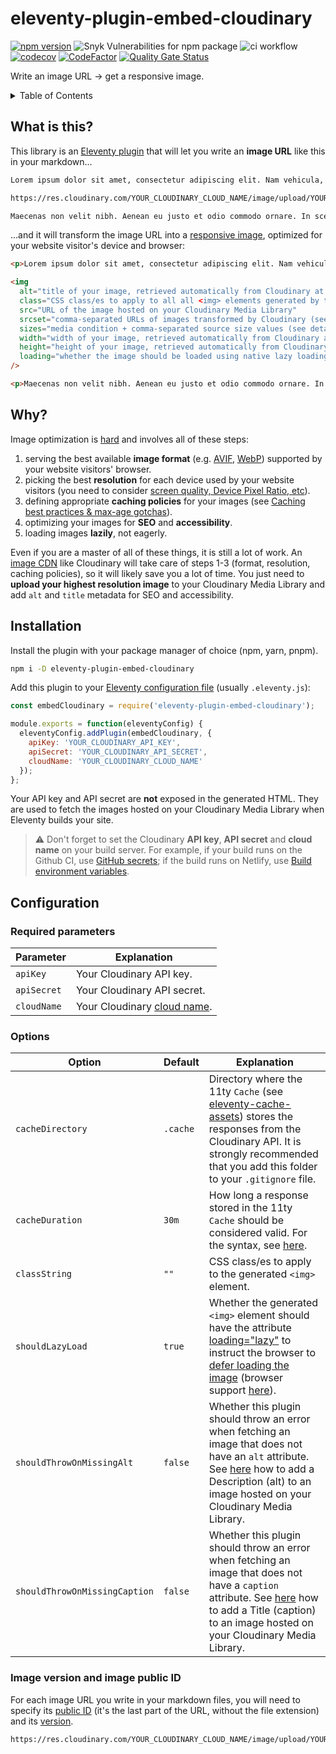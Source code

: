 # eleventy-plugin-embed-cloudinary

[![npm version](https://badge.fury.io/js/eleventy-plugin-embed-cloudinary.svg)](https://badge.fury.io/js/eleventy-plugin-embed-cloudinary) ![Snyk Vulnerabilities for npm package](https://img.shields.io/snyk/vulnerabilities/npm/eleventy-plugin-embed-cloudinary) ![ci workflow](https://github.com/jackdbd/eleventy-plugin-embed-cloudinary/actions/workflows/ci.yml/badge.svg) [![codecov](https://codecov.io/gh/jackdbd/eleventy-plugin-embed-cloudinary/branch/main/graph/badge.svg?token=evryHx64zZ)](https://codecov.io/gh/jackdbd/eleventy-plugin-embed-cloudinary) [![CodeFactor](https://www.codefactor.io/repository/github/jackdbd/eleventy-plugin-embed-cloudinary/badge)](https://www.codefactor.io/repository/github/jackdbd/eleventy-plugin-embed-cloudinary) [![Quality Gate Status](https://sonarcloud.io/api/project_badges/measure?project=jackdbd_eleventy-plugin-embed-cloudinary&metric=alert_status)](https://sonarcloud.io/dashboard?id=jackdbd_eleventy-plugin-embed-cloudinary)

Write an image URL → get a responsive image.

<!-- START doctoc generated TOC please keep comment here to allow auto update -->
<!-- DON'T EDIT THIS SECTION, INSTEAD RE-RUN doctoc TO UPDATE -->
<details><summary>Table of Contents</summary>

- [What is this?](#what-is-this)
- [Why?](#why)
- [Installation](#installation)
- [Configuration](#configuration)
  - [Required parameters](#required-parameters)
  - [Options](#options)
  - [Image version and image public ID](#image-version-and-image-public-id)

<!-- END doctoc generated TOC please keep comment here to allow auto update -->
</details>

## What is this?

This library is an [Eleventy plugin](https://www.11ty.dev/docs/plugins/) that will let you write an **image URL** like this in your markdown...

```markdown
Lorem ipsum dolor sit amet, consectetur adipiscing elit. Nam vehicula, elit vel condimentum porta, purus.

https://res.cloudinary.com/YOUR_CLOUDINARY_CLOUD_NAME/image/upload/YOUR_IMAGE_VERSION/YOUR_IMAGE_PUBLIC_ID.png

Maecenas non velit nibh. Aenean eu justo et odio commodo ornare. In scelerisque sapien at.
```

...and it will transform the image URL into a [responsive image](https://developer.mozilla.org/en-US/docs/Learn/HTML/Multimedia_and_embedding/Responsive_images), optimized for your website visitor's device and browser:

```html
<p>Lorem ipsum dolor sit amet, consectetur adipiscing elit. Nam vehicula, elit vel condimentum porta, purus.</p>

<img
  alt="title of your image, retrieved automatically from Cloudinary at build time"
  class="CSS class/es to apply to all all <img> elements generated by this plugin"
  src="URL of the image hosted on your Cloudinary Media Library"
  srcset="comma-separated URLs of images transformed by Cloudinary (see details below)"
  sizes="media condition + comma-separated source size values (see details below)"
  width="width of your image, retrieved automatically from Cloudinary at build time"
  height="height of your image, retrieved automatically from Cloudinary at build time"
  loading="whether the image should be loaded using native lazy loading or not"
/>

<p>Maecenas non velit nibh. Aenean eu justo et odio commodo ornare. In scelerisque sapien at.</p>
```

## Why?

Image optimization is [hard](https://web.dev/fast/#optimize-your-images) and involves all of these steps:

1. serving the best available **image format** (e.g. [AVIF](https://caniuse.com/?search=AVIF), [WebP](https://caniuse.com/?search=WebP)) supported by your website visitors' browser.
2. picking the best **resolution** for each device used by your website visitors (you need to consider [screen quality, Device Pixel Ratio, etc](https://archive.fosdem.org/2021/schedule/event/webperf_making_rum_responsive/)).
3. defining appropriate **caching policies** for your images (see [Caching best practices & max-age gotchas](https://jakearchibald.com/2016/caching-best-practices/)).
4. optimizing your images for **SEO** and **accessibility**.
5. loading images **lazily**, not eagerly.

Even if you are a master of all of these things, it is still a lot of work. An [image CDN](https://web.dev/image-cdns/) like Cloudinary will take care of steps 1-3 (format, resolution, caching policies), so it will likely save you a lot of time. You just need to **upload your highest resolution image** to your Cloudinary Media Library and add `alt` and `title` metadata for SEO and accessibility.

## Installation

Install the plugin with your package manager of choice (npm, yarn, pnpm).

```sh
npm i -D eleventy-plugin-embed-cloudinary
```

Add this plugin to your [Eleventy configuration file](https://www.11ty.dev/docs/config/) (usually `.eleventy.js`):

```js
const embedCloudinary = require('eleventy-plugin-embed-cloudinary');

module.exports = function(eleventyConfig) {
  eleventyConfig.addPlugin(embedCloudinary, {
    apiKey: 'YOUR_CLOUDINARY_API_KEY',
    apiSecret: 'YOUR_CLOUDINARY_API_SECRET',
    cloudName: 'YOUR_CLOUDINARY_CLOUD_NAME'
  });
};
```

Your API key and API secret are **not** exposed in the generated HTML. They are used to fetch the images hosted on your Cloudinary Media Library when Eleventy builds your site.

> :warning: Don't forget to set the Cloudinary **API key**, **API secret** and **cloud name** on your build server. For example, if your build runs on the Github CI, use [GitHub secrets](https://docs.github.com/en/actions/reference/encrypted-secrets); if the build runs on Netlify, use [Build environment variables](https://docs.netlify.com/configure-builds/environment-variables/).

## Configuration

### Required parameters

| Parameter | Explanation |
| --- | --- |
| `apiKey` | Your Cloudinary API key. |
| `apiSecret` | Your Cloudinary API secret. |
| `cloudName` | Your Cloudinary [cloud name]((https://cloudinary.com/documentation/how_to_integrate_cloudinary#create_and_tour_your_account)). |

### Options

| Option | Default | Explanation |
| --- | --- | --- |
| `cacheDirectory` | `.cache` | Directory where the 11ty `Cache` (see [eleventy-cache-assets](https://github.com/11ty/eleventy-cache-assets)) stores the responses from the Cloudinary API. It is strongly recommended that you add this folder to your `.gitignore` file. |
| `cacheDuration` | `30m` | How long a response stored in the 11ty `Cache` should be considered valid. For the syntax, see [here](https://www.11ty.dev/docs/plugins/cache/#change-the-cache-duration). |
| `classString` | `""` | CSS class/es to apply to the generated `<img>` element. |
| `shouldLazyLoad` | `true` | Whether the generated `<img>` element should have the attribute [loading="lazy"](https://developer.mozilla.org/en-US/docs/Web/HTML/Element/img#attr-loading) to instruct the browser to [defer loading the image](https://web.dev/browser-level-image-lazy-loading/) (browser support [here](https://caniuse.com/loading-lazy-attr)). |
| `shouldThrowOnMissingAlt` | `false` | Whether this plugin should throw an error when fetching an image that does not have an `alt` attribute. See [here](https://support.cloudinary.com/hc/en-us/articles/202521142-Can-I-add-metadata-to-images-) how to add a Description (alt) to an image hosted on your Cloudinary Media Library. |
| `shouldThrowOnMissingCaption` | `false` | Whether this plugin should throw an error when fetching an image that does not have a `caption` attribute. See [here](https://support.cloudinary.com/hc/en-us/articles/202521142-Can-I-add-metadata-to-images-) how to add a Title (caption) to an image hosted on your Cloudinary Media Library. |

### Image version and image public ID

For each image URL you write in your markdown files, you will need to specify its [public ID](https://cloudinary.com/documentation/upload_images#public_id) (it's the last part of the URL, without the file extension) and its [version](https://cloudinary.com/documentation/upload_images#asset_versions).

```markdown
https://res.cloudinary.com/YOUR_CLOUDINARY_CLOUD_NAME/image/upload/YOUR_IMAGE_VERSION/YOUR_IMAGE_PUBLIC_ID.png
```
